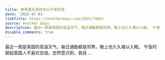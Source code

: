 ```yaml
---
title: 原来夏天真的可以不用空调
date: '2025-07-01'
linkTitle: https://anotherdayu.com/2025/7066/
source: Another Dayu
description: 最近一周是英国的高温天气，每日通勤都是煎熬，晚上也久久难以入眠。 午饭时聊起英国人不喜欢空调，忽然意识到，我目 ...
disable_comments: true
---
```

最近一周是英国的高温天气，每日通勤都是煎熬，晚上也久久难以入眠。 午饭时聊起英国人不喜欢空调，忽然意识到，我目 ...